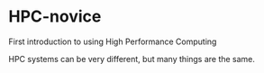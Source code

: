 HPC-novice
==========

First introduction to using High Performance Computing

HPC systems can be very different, but many things are
the same.


